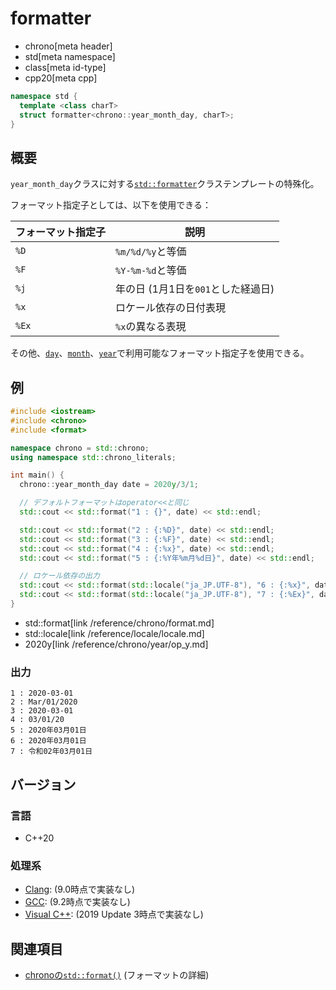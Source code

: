 # formatter
* chrono[meta header]
* std[meta namespace]
* class[meta id-type]
* cpp20[meta cpp]

```cpp
namespace std {
  template <class charT>
  struct formatter<chrono::year_month_day, charT>;
}
```

## 概要
`year_month_day`クラスに対する[`std::formatter`](/reference/format/formatter.md)クラステンプレートの特殊化。

フォーマット指定子としては、以下を使用できる：

| フォーマット指定子 | 説明 |
|--------------------|------|
| `%D` | `%m/%d/%y`と等価 |
| `%F` | `%Y-%m-%d`と等価 |
| `%j` | 年の日 (1月1日を`001`とした経過日) |
| `%x` | ロケール依存の日付表現 |
| `%Ex` | `%x`の異なる表現 |

その他、[`day`](/reference/chrono/day/formatter.md)、[`month`](/reference/chrono/month/formatter.md)、[`year`](/reference/chrono/year/formatter.md)で利用可能なフォーマット指定子を使用できる。


## 例
```cpp example
#include <iostream>
#include <chrono>
#include <format>

namespace chrono = std::chrono;
using namespace std::chrono_literals;

int main() {
  chrono::year_month_day date = 2020y/3/1;

  // デフォルトフォーマットはoperator<<と同じ
  std::cout << std::format("1 : {}", date) << std::endl;

  std::cout << std::format("2 : {:%D}", date) << std::endl;
  std::cout << std::format("3 : {:%F}", date) << std::endl;
  std::cout << std::format("4 : {:%x}", date) << std::endl;
  std::cout << std::format("5 : {:%Y年%m月%d日}", date) << std::endl;

  // ロケール依存の出力
  std::cout << std::format(std::locale("ja_JP.UTF-8"), "6 : {:%x}", date) << std::endl;
  std::cout << std::format(std::locale("ja_JP.UTF-8"), "7 : {:%Ex}", date) << std::endl;
}
```
* std::format[link /reference/chrono/format.md]
* std::locale[link /reference/locale/locale.md]
* 2020y[link /reference/chrono/year/op_y.md]

### 出力
```
1 : 2020-03-01
2 : Mar/01/2020
3 : 2020-03-01
4 : 03/01/20
5 : 2020年03月01日
6 : 2020年03月01日
7 : 令和02年03月01日
```

## バージョン
### 言語
- C++20

### 処理系
- [Clang](/implementation.md#clang): (9.0時点で実装なし)
- [GCC](/implementation.md#gcc): (9.2時点で実装なし)
- [Visual C++](/implementation.md#visual_cpp): (2019 Update 3時点で実装なし)


## 関連項目
- [chronoの`std::format()`](/reference/chrono/format.md) (フォーマットの詳細)
